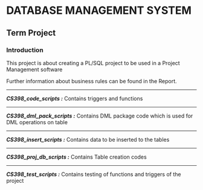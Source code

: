 # DATABASE MANAGEMENT SYSTEM
 
## Term Project ##

### Introduction
This project is about creating a PL/SQL project to be used in a Project Management software

Further information about business rules can be found in the Report.


----------


***CS398_code_scripts  :*** Contains triggers and functions


----------


***CS398_dml_pack_scripts :*** Contains DML package code which is used for DML operations on table


----------
***CS398_insert_scripts  :*** Contains data to be inserted to the tables

----------
***CS398_proj_db_scripts :*** Contains Table creation codes


----------

***CS398_test_scripts :*** Contains testing of functions and triggers of the project

